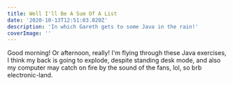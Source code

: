 ```yaml
---
title: Well I'll Be A Sum Of A List
date: '2020-10-13T12:51:03.020Z'
description: 'In which Gareth gets to some Java in the rain!'
coverImage: ''
---
```


Good morning! Or afternoon, really! I'm flying through these Java exercises, I think my back is going to explode, despite standing desk mode, and also my computer may catch on fire by the sound of the fans, lol, so brb electronic-land.
